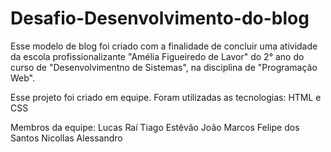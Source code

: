 # Desafio-Desenvolvimento-do-blog

Esse modelo de blog foi criado com a finalidade de concluir uma atividade da escola profissionalizante "Amélia Figueiredo de Lavor" do 2° ano do curso de "Desenvolvimentno de Sistemas", na disciplina de "Programação Web". 

Esse projeto foi criado em equipe. Foram utilizadas as tecnologias: HTML e CSS

Membros da equipe:
Lucas Raí 
Tiago Estêvão
João Marcos
Felipe dos Santos
Nicollas
Alessandro
